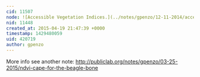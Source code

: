 ```yaml
---
cid: 11507
node: ![Accessible Vegetation Indices.](../notes/gpenzo/12-11-2014/accessible-vegetation-indices)
nid: 11448
created_at: 2015-04-19 21:47:39 +0000
timestamp: 1429480059
uid: 420719
author: gpenzo
---
```


More info see another note: http://publiclab.org/notes/gpenzo/03-25-2015/ndvi-cape-for-the-beagle-bone